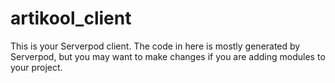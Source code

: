 # artikool_client

This is your Serverpod client. The code in here is mostly generated by
Serverpod, but you may want to make changes if you are adding modules to your
project.
